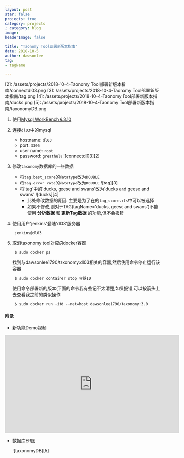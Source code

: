 ```yaml
---
layout: post
star: false
projects: true
category: projects
; category: blog
image: 
headerImage: false

title: "Taonomy Tool部署新版本指南"
date: 2018-10-5
author: dawsonlee
tag:
- tagName

---
```


  [1]: https://dev.mysql.com/downloads/workbench/
  [2]: /assets/projects/2018-10-4-Taonomy Tool部署新版本指南/connectdl03.png
  [3]: /assets/projects/2018-10-4-Taonomy Tool部署新版本指南/tag.png
  [4]: /assets/projects/2018-10-4-Taonomy Tool部署新版本指南/ducks.png
  [5]: /assets/projects/2018-10-4-Taonomy Tool部署新版本指南/taxonomyDB.png


1. 使用[Mysql WorkBench 6.3.10][1]
2. 连接`dl03`中的mysql

    * hostname: `dl03`
    * port: `3306`
    * user name: `root`
    * password: `greathulu`
    ![connectdl03][2]

3. 修改`taxonomy`数据库的一些数据
    * 将`tag.best_score`的`datatype`改为`DOUBLE`
    * 将`tag.error_rate`的`datatype`改为`DOUBLE`
        ![tag][3]
    * 将'tag'中的'ducks, geese and swans'改为'ducks and geese and swans'
        ![ducks][4]
        * 此处修改数据的原因: 主要是为了在的`tag_score.xls`中可以被选择
        * 如果不修改,则对于TAG(tagName='ducks, geese and swans')不能使用 **分析数据** 和 **更新Tag数据** 的功能,但不会报错

4. 使用用户'jenkins'登陆'dl03'服务器

        jenkins@dl03

5. 取消taxonomy tool对应的docker容器

        $ sudo docker ps
            
    找到与dawsonlee1790/taxonomy:dl03相关的容器,然后使用命令停止运行该容器

        $ sudo docker container stop 容器ID

    使用命令部署新的版本(下面的命令我有些记不太清楚,如果报错,可以按箭头上去查看我之前的类似操作)

        $ sudo docker run -itd --net=host dawsonlee1790/taxonomy:3.0

#### 附录

* 新功能Demo视频

<iframe width="560" height="315" src="https://www.youtube.com/embed/DkWoS2SHtFM?rel=0" frameborder="0" allow="autoplay; encrypted-media" allowfullscreen></iframe>

* 数据库ER图

    ![taxonomyDB][5]
        